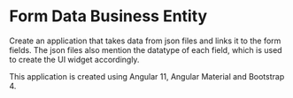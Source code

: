 # Form Data Business Entity

Create an application that takes data from json files and links it to the form fields. The json files also mention the datatype of each field, which is used to create the UI widget accordingly. 

This application is created using Angular 11, Angular Material and Bootstrap 4.

